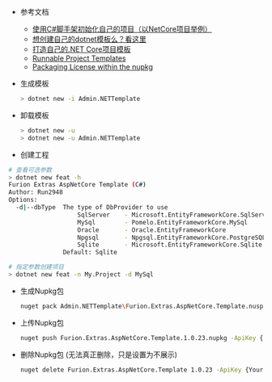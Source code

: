 * 参考文档

  * [使用C#脚手架初始化自己的项目（以NetCore项目举例）](https://zhuanlan.zhihu.com/p/348550362)
  * [想创建自己的dotnet模板么？看这里](https://www.cnblogs.com/laozhang-is-phi/p/10205495.html)
  * [打造自己的.NET Core项目模板](https://www.cnblogs.com/catcher1994/p/10061470.html)
  * [Runnable Project Templates](https://github.com/dotnet/templating/wiki/Runnable-Project-Templates)
  * [Packaging License within the nupkg](https://github.com/NuGet/Home/wiki/Packaging-License-within-the-nupkg)

* 生成模板

  ```bash
  > dotnet new -i Admin.NETTemplate
  ```

* 卸载模板

  ```bash
  > dotnet new -u
  > dotnet new -u Admin.NETTemplate
  ```

*  创建工程

  ```bash
  # 查看可选参数
  > dotnet new feat -h
  Furion Extras AspNetCore Template (C#)
  Author: Run2948
  Options:
    -d|--dbType  The type of DbProvider to use
                     SqlServer    - Microsoft.EntityFrameworkCore.SqlServer
                     MySql        - Pomelo.EntityFrameworkCore.MySql
                     Oracle       - Oracle.EntityFrameworkCore
                     Npgsql       - Npgsql.EntityFrameworkCore.PostgreSQL
                     Sqlite       - Microsoft.EntityFrameworkCore.Sqlite
                 Default: Sqlite
  
  # 指定参数创建项目               
  > dotnet new feat -n My.Project -d MySql
  ```

* 生成Nupkg包

  ```bash
  nuget pack Admin.NETTemplate\Furion.Extras.AspNetCore.Template.nuspec
  ```

* 上传Nupkg包

  ```bash
  nuget push Furion.Extras.AspNetCore.Template.1.0.23.nupkg -ApiKey {Your Nuget Key} -Source https://api.nuget.org/v3/index.json
  ```

* 删除Nupkg包 (无法真正删除，只是设置为不展示)

  ```bash
  nuget delete Furion.Extras.AspNetCore.Template 1.0.23 -ApiKey {Your Nuget Key} -Source https://api.nuget.org/v3/index.json
  ```

  

